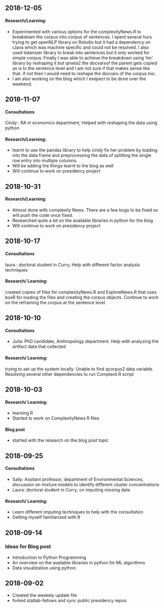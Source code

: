 ## 2018-12-05
#### Research/Learning:
* Experimented with various options for the complexityNews.R to breakdown the corpus into corpus of sentences. I spent several hurs trying to get openNLP library on Rstudio but it had a dependency on rJava which was machine specific and could not be resolved. I also used tokenizer library to break into sentences but it only worked for simple corpus. Finally I was able to achieve the breakdown using 'tm' library by reshaping it but qmeta2 the docvarsof the parent gets copied as is to the sentence level and I am not sure if that makes sense like that. if not then I would need to reshape the docvars of the corpus too.
* I am also working on the blog which I exepect to be done over the weekend.

## 2018-11-07
#### Consultations
Cindy : RA in economics department, Helped with reshaping the data using python
#### Research/Learning:
* learnt to use the pandas library to help cindy fix her problem by loading into the data frame and preprocessing the data of splitting the single row entry into multiple columns.
* Will be adding the things learnt to the blog as well
* Will continue to work on presidency project

## 2018-10-31
#### Research/Learning:
* Almost done with complexity News. There are a few bugs to be fixed so will push the code once fixed.
* Researched quite a bit on the available libraries in python for the blog 
* Will continue to work on presidency project


## 2018-10-17
#### Consultations
laura : doctoral student in Curry, Help with different factor analysis techniques
#### Research/ Learning:
created copies of files for complexityNews.R and ExploreNews.R that uses boxR for loading the files and creating the corpus objects. Continue to work on the reframing the corpus at the sentence level.

## 2018-10-10
#### Consultations
* Julia:  PhD candidate, Anthropology department. Help with analyzing the artifact data that collected
#### Research/ Learning:
trying to set up the system locally. Unable to find qcorpus2 data variable. Resolving several other dependencies to run Complexit.R script

## 2018-10-03
#### Research/ Learning:
* learning R
* Started to work on ComplexityNews R files
#### Blog post
* started with the research on the blog post topic 

## 2018-09-25
#### Consultations
* Sally: Assitant professor, department of Environmental Sciences, discussion on mixture models to identify different cluster concentrations
* Laura: doctoral student in Curry, on imputing missing data
#### Research/ Learning:
* Learn different imputing techniques to help with the consultation
* Getting myself familiarized with R

## 2018-09-14
### Ideas for Blog post
* Introduction to Python Programming
* An overview on the available libraries in python for ML algorithms
* Data visualization using python 

## 2018-09-02
* Created the weekely update file
* forked statlab-fellows and sync public presidency repos
